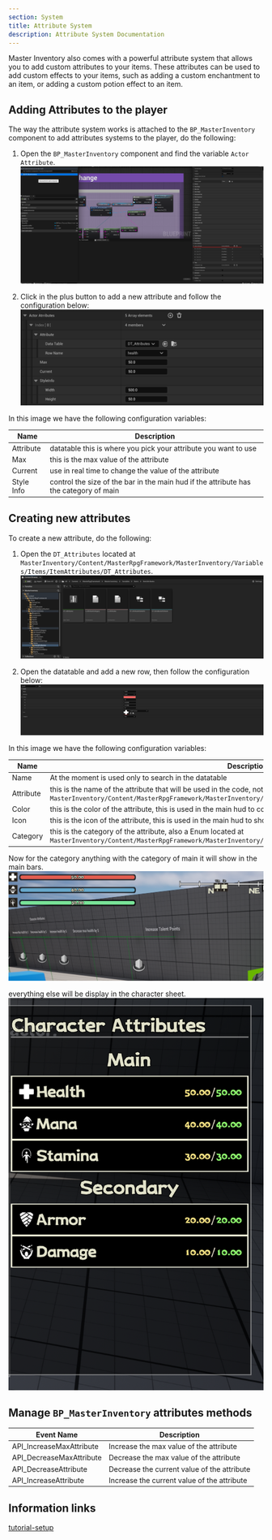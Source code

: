 ```yaml
---
section: System
title: Attribute System
description: Attribute System Documentation
---
```


Master Inventory also comes with a powerful attribute system that allows you to add custom attributes to your items. These attributes can be used to add custom effects to your items, such as adding a custom enchantment to an item, or adding a custom potion effect to an item.

## Adding Attributes to the player

The way the attribute system works is attached to the `BP_MasterInventory` component to add attributes systems to the player, do the following:

1. Open the `BP_MasterInventory` component and find the variable `Actor Attribute`.
![Img1](../../assets/docs/attribute/img01.png)

2. Click in the plus button to add a new attribute and follow the configuration below:
![Img2](../../assets/docs/attribute/img02.png)

In this image we have the following configuration variables:

| Name | Description |
| --- | --- |
|Attribute | datatable this is where you pick your attribute you want to use|
|Max | this is the max value of the attribute|
|Current | use in real time to change the value of the attribute|
|Style Info | control the size of the bar in the main hud if the attribute has the category of main|


## Creating new attributes

To create a new attribute, do the following:

1. Open the `DT_Attributes` located at `MasterInventory/Content/MasterRpgFramework/MasterInventory/Variables/Items/ItemAttributes/DT_Attributes`.
![Img3](../../assets/docs/attribute/img03.png)

2. Open the datatable and add a new row, then follow the configuration below:
![Img4](../../assets/docs/attribute/img04.png)

In this image we have the following configuration variables:

| Name | Description |
| --- | --- |
|Name | At the moment is used only to search in the datatable|
|Attribute | this is the name of the attribute that will be used in the code, note this is a Enum located at `MasterInventory/Content/MasterRpgFramework/MasterInventory/Variables/Items/ItemAttributes/E_Attributes` |
|Color | this is the color of the attribute, this is used in the main hud to color the bar of the attribute|
|Icon | this is the icon of the attribute, this is used in the main hud to show the icon of the attribute|
|Category | this is the category of the attribute, also a Enum located at `MasterInventory/Content/MasterRpgFramework/MasterInventory/Variables/Items/ItemAttributes/E_AttributeCategory`|

Now for the category anything with the category of main it will show in the main bars.
![Img5](../../assets/docs/attribute/img05.png)

everything else will be display in the character sheet.
![Img6](../../assets/docs/attribute/img06.png)

## Manage `BP_MasterInventory` attributes methods

| Event Name | Description |
| --- | --- |
| API_IncreaseMaxAttribute | Increase the max value of the attribute |
| API_DecreaseMaxAttribute | Decrease the max value of the attribute |
| API_DecreaseAttribute | Decrease the current value of the attribute |
| API_IncreaseAttribute | Increase the current value of the attribute |

## Information links
[tutorial-setup](https://www.youtube.com/watch?v=eNHuHR0dG0c)
